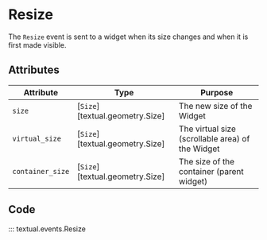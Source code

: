 # Resize

The `Resize` event is sent to a widget when its size changes and when it is first made visible.

## Attributes

| Attribute        | Type                            | Purpose                                          |
|------------------|---------------------------------|--------------------------------------------------|
| `size`           | [`Size`][textual.geometry.Size] | The new size of the Widget                       |
| `virtual_size`   | [`Size`][textual.geometry.Size] | The virtual size (scrollable area) of the Widget |
| `container_size` | [`Size`][textual.geometry.Size] | The size of the container (parent widget)        |

## Code

::: textual.events.Resize
